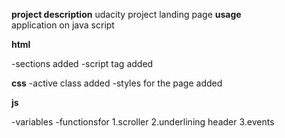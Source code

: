 **project description**
 udacity project landing page 
**usage**              
 application on java script  



**html**

-sections added 
-script tag added 


**css**
-active class added 
-styles for the page added


**js**

-variables 
-functionsfor
    1.scroller
    2.underlining header
    3.events








